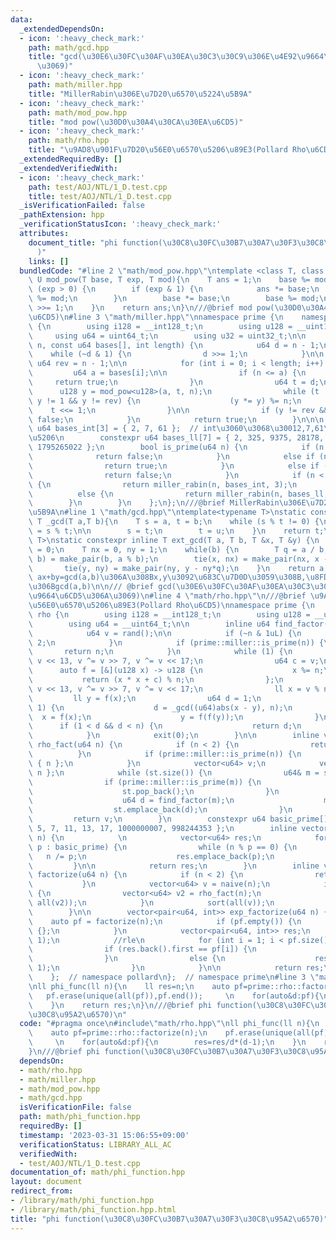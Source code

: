 ```yaml
---
data:
  _extendedDependsOn:
  - icon: ':heavy_check_mark:'
    path: math/gcd.hpp
    title: "gcd(\u30E6\u30FC\u30AF\u30EA\u30C3\u30C9\u306E\u4E92\u9664\u6CD5\u306A\
      \u3069)"
  - icon: ':heavy_check_mark:'
    path: math/miller.hpp
    title: "MillerRabin\u306E\u7D20\u6570\u5224\u5B9A"
  - icon: ':heavy_check_mark:'
    path: math/mod_pow.hpp
    title: "mod pow(\u30D0\u30A4\u30CA\u30EA\u6CD5)"
  - icon: ':heavy_check_mark:'
    path: math/rho.hpp
    title: "\u9AD8\u901F\u7D20\u56E0\u6570\u5206\u89E3(Pollard Rho\u6CD5)"
  _extendedRequiredBy: []
  _extendedVerifiedWith:
  - icon: ':heavy_check_mark:'
    path: test/AOJ/NTL/1_D.test.cpp
    title: test/AOJ/NTL/1_D.test.cpp
  _isVerificationFailed: false
  _pathExtension: hpp
  _verificationStatusIcon: ':heavy_check_mark:'
  attributes:
    document_title: "phi function(\u30C8\u30FC\u30B7\u30A7\u30F3\u30C8\u95A2\u6570\
      )"
    links: []
  bundledCode: "#line 2 \"math/mod_pow.hpp\"\ntemplate <class T, class U = T>\nconstexpr\
    \ U mod_pow(T base, T exp, T mod){\n    T ans = 1;\n    base %= mod;\n    while\
    \ (exp > 0) {\n        if (exp & 1) {\n            ans *= base;\n            ans\
    \ %= mod;\n        }\n        base *= base;\n        base %= mod;\n        exp\
    \ >>= 1;\n    }\n    return ans;\n}\n///@brief mod pow(\u30D0\u30A4\u30CA\u30EA\
    \u6CD5)\n#line 3 \"math/miller.hpp\"\nnamespace prime {\n    namespace miller\
    \ {\n        using i128 = __int128_t;\n        using u128 = __uint128_t;\n   \
    \     using u64 = uint64_t;\n        using u32 = uint32_t;\n\n        bool miller_rabin(u64\
    \ n, const u64 bases[], int length) {\n            u64 d = n - 1;\n\n        \
    \    while (~d & 1) {\n                d >>= 1;\n            }\n\n           \
    \ u64 rev = n - 1;\n\n            for (int i = 0; i < length; i++) {\n       \
    \         u64 a = bases[i];\n\n                if (n <= a) {\n               \
    \     return true;\n                }\n                u64 t = d;\n          \
    \      u128 y = mod_pow<u128>(a, t, n);\n                while (t != n - 1 &&\
    \ y != 1 && y != rev) {\n                    (y *= y) %= n;\n                \
    \    t <<= 1;\n                }\n\n                if (y != rev && (~t & 1))return\
    \ false;\n            }\n            return true;\n        }\n\n\n        constexpr\
    \ u64 bases_int[3] = { 2, 7, 61 };  // int\u3060\u3068\u30012,7,61\u3067\u5341\
    \u5206\n        constexpr u64 bases_ll[7] = { 2, 325, 9375, 28178, 450775, 9780504,\
    \ 1795265022 };\n        bool is_prime(u64 n) {\n            if (n < 2) {\n  \
    \              return false;\n            }\n            else if (n == 2) {\n\
    \                return true;\n            }\n            else if (~n & 1) {\n\
    \                return false;\n            }\n            if (n < (1ul << 31))\
    \ {\n                return miller_rabin(n, bases_int, 3);\n            }\n  \
    \          else {\n                return miller_rabin(n, bases_ll, 7);\n    \
    \        }\n        }\n    };\n};\n///@brief MillerRabin\u306E\u7D20\u6570\u5224\
    \u5B9A\n#line 1 \"math/gcd.hpp\"\ntemplate<typename T>\nstatic constexpr inline\
    \ T _gcd(T a,T b){\n    T s = a, t = b;\n    while (s % t != 0) {\n        T u\
    \ = s % t;\n\n        s = t;\n        t = u;\n    }\n    return t;\n}\ntemplate<typename\
    \ T>\nstatic constexpr inline T ext_gcd(T a, T b, T &x, T &y) {\n    x = 1, y\
    \ = 0;\n    T nx = 0, ny = 1;\n    while(b) {\n        T q = a / b;\n        tie(a,\
    \ b) = make_pair(b, a % b);\n        tie(x, nx) = make_pair(nx, x - nx*q);\n \
    \       tie(y, ny) = make_pair(ny, y - ny*q);\n    }\n    return a;\n}\n/// @return\
    \ ax+by=gcd(a,b)\u306A\u308Bx,y\u3092\u683C\u7D0D\u3059\u308B,\u8FD4\u308A\u5024\
    \u306Bgcd(a,b)\n\n/// @brief gcd(\u30E6\u30FC\u30AF\u30EA\u30C3\u30C9\u306E\u4E92\
    \u9664\u6CD5\u306A\u3069)\n#line 4 \"math/rho.hpp\"\n///@brief \u9AD8\u901F\u7D20\
    \u56E0\u6570\u5206\u89E3(Pollard Rho\u6CD5)\nnamespace prime {\n    namespace\
    \ rho {\n        using i128 = __int128_t;\n        using u128 = __uint128_t;\n\
    \        using u64 = __uint64_t;\n\n        inline u64 find_factor(u64 n) {\n\
    \            u64 v = rand();\n\n            if (~n & 1uL) {\n                return\
    \ 2;\n            }\n            if (prime::miller::is_prime(n)) {\n         \
    \       return n;\n            }\n            while (1) {\n                v ^=\
    \ v << 13, v ^= v >> 7, v ^= v << 17;\n                u64 c = v;\n          \
    \      auto f = [&](u128 x) -> u128 {\n                    x %= n;\n         \
    \           return (x * x + c) % n;\n                };\n                v ^=\
    \ v << 13, v ^= v >> 7, v ^= v << 17;\n                ll x = v % n;\n       \
    \         ll y = f(x);\n                u64 d = 1;\n                while (d ==\
    \ 1) {\n                    d = _gcd((u64)abs(x - y), n);\n                  \
    \  x = f(x);\n                    y = f(f(y));\n                }\n          \
    \      if (1 < d && d < n) {\n                    return d;\n                }\n\
    \            }\n            exit(0);\n        }\n\n        inline vector<u64>\
    \ rho_fact(u64 n) {\n            if (n < 2) {\n                return {};\n  \
    \          }\n            if (prime::miller::is_prime(n)) {\n                return\
    \ { n };\n            }\n            vector<u64> v;\n            vector<u64> st{\
    \ n };\n            while (st.size()) {\n                u64& m = st.back();\n\
    \                if (prime::miller::is_prime(m)) {\n                    v.emplace_back(m);\n\
    \                    st.pop_back();\n                }\n                else {\n\
    \                    u64 d = find_factor(m);\n                    m /= d;\n  \
    \                  st.emplace_back(d);\n                }\n            }\n   \
    \         return v;\n        }\n        constexpr u64 basic_prime[] = { 2, 3,\
    \ 5, 7, 11, 13, 17, 1000000007, 998244353 };\n        inline vector<u64> naive(u64&\
    \ n) {\n            \n            vector<u64> res;\n            for (const auto&\
    \ p : basic_prime) {\n                while (n % p == 0) {\n                 \
    \   n /= p;\n                    res.emplace_back(p);\n                }\n   \
    \         }\n\n            return res;\n        }\n        inline vector<u64>\
    \ factorize(u64 n) {\n            if (n < 2) {\n                return {};\n \
    \           }\n            vector<u64> v = naive(n);\n            if (n != 1)\
    \ {\n                vector<u64> v2 = rho_fact(n);\n                v.insert(v.end(),\
    \ all(v2));\n            }\n            sort(all(v));\n            return v;\n\
    \        }\n\n        vector<pair<u64, int>> exp_factorize(u64 n) {\n        \
    \    auto pf = factorize(n);\n            if (pf.empty()) {\n                return\
    \ {};\n            }\n            vector<pair<u64, int>> res;\n            res.emplace_back(pf.front(),\
    \ 1);\n            //rle\n            for (int i = 1; i < pf.size(); i++) {\n\
    \                if (res.back().first == pf[i]) {\n                    res.back().second++;\n\
    \                }\n                else {\n                    res.emplace_back(pf[i],\
    \ 1);\n                }\n            }\n\n            return res;\n        }\n\
    \    };  // namespace pollard\n};  // namespace prime\n#line 3 \"math/phi_function.hpp\"\
    \nll phi_func(ll n){\n    ll res=n;\n    auto pf=prime::rho::factorize(n);\n \
    \   pf.erase(unique(all(pf)),pf.end());     \n    for(auto&d:pf){\n        res=res/d*(d-1);\n\
    \    }\n    return res;\n}\n///@brief phi function(\u30C8\u30FC\u30B7\u30A7\u30F3\
    \u30C8\u95A2\u6570)\n"
  code: "#pragma once\n#include\"math/rho.hpp\"\nll phi_func(ll n){\n    ll res=n;\n\
    \    auto pf=prime::rho::factorize(n);\n    pf.erase(unique(all(pf)),pf.end());\
    \     \n    for(auto&d:pf){\n        res=res/d*(d-1);\n    }\n    return res;\n\
    }\n///@brief phi function(\u30C8\u30FC\u30B7\u30A7\u30F3\u30C8\u95A2\u6570)"
  dependsOn:
  - math/rho.hpp
  - math/miller.hpp
  - math/mod_pow.hpp
  - math/gcd.hpp
  isVerificationFile: false
  path: math/phi_function.hpp
  requiredBy: []
  timestamp: '2023-03-31 15:06:55+09:00'
  verificationStatus: LIBRARY_ALL_AC
  verifiedWith:
  - test/AOJ/NTL/1_D.test.cpp
documentation_of: math/phi_function.hpp
layout: document
redirect_from:
- /library/math/phi_function.hpp
- /library/math/phi_function.hpp.html
title: "phi function(\u30C8\u30FC\u30B7\u30A7\u30F3\u30C8\u95A2\u6570)"
---
```

